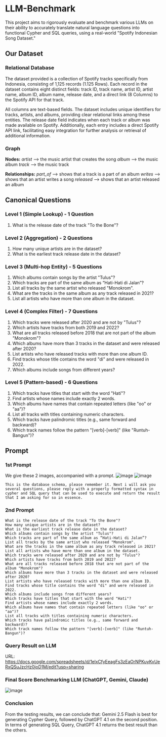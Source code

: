 # LLM-Benchmark
This project aims to rigorously evaluate and benchmark various LLMs on their ability to accurately translate natural language questions into functional Cypher and SQL queries, using a real-world "Spotify Indonesian Song Dataset."

## Our Dataset
### Relational Database
The dataset provided is a collection of Spotify tracks specifically from Indonesia, consisting of 1,125 records (1.125 Rows). Each record in the dataset contains eight distinct fields: track ID, track name, artist ID, artist name, album ID, album name, release date, and a direct link (8 Columns) to the Spotify API for that track.

All columns are text-based fields. The dataset includes unique identifiers for tracks, artists, and albums, providing clear relational links among these entities. The release date field indicates when each track or album was made available on Spotify. Additionally, each entry includes a direct Spotify API link, facilitating easy integration for further analysis or retrieval of additional information.

### Graph
**Nodes:**
_artist_ ⟶ the music artist that creates the song
_album_ ⟶ the music album
_track_ ⟶ the music track

**Relationships:**
_part_of_ ⟶ shows that a track is a part of an album
_writes_ ⟶ shows that an artist writes a song
_released_ ⟶ shows that an artist released an album

## Canonical Questions
### Level 1 (Simple Lookup) - 1 Question
1. What is the release date of the track "To the Bone"?

### Level 2 (Aggregation) - 2 Questions
1. How many unique artists are in the dataset?			
2. What is the earliest track release date in the dataset?

### Level 3 (Multi-hop Entity) - 5 Questions
1. Which albums contain songs by the artist "Tulus"?			
2. Which tracks are part of the same album as “Hati-Hati di Jalan”?
3. List all tracks by the same artist who released "Monokrom".
4. What are the tracks in the same album as any track released in 2021?
5. List all artists who have more than one album in the dataset.

### Level 4 (Complex Filter) - 7 Questions
1. Which tracks were released after 2020 and are not by "Tulus"?
2. Which artists have tracks from both 2019 and 2022?
3. What are all tracks released before 2018 that are not part of the album "Monokrom"?
4. Which albums have more than 3 tracks in the dataset and were released after 2020?
5. List artists who have released tracks with more than one album ID.
6. Find tracks whose title contains the word "di" and were released in 2022.
7. Which albums include songs from different years?

### Level 5 (Pattern-based) - 6 Questions
1. Which tracks have titles that start with the word "Hati"?
2. Find artists whose names include exactly 2 words.
3. Which albums have names that contain repeated letters (like "oo" or "aa")?
4. List all tracks with titles containing numeric characters.
5. Which tracks have palindromic titles (e.g., same forward and backward)?
6. Which track names follow the pattern "[verb]-[verb]" (like "Runtuh-Bangun")?

## Prompt
### 1st Prompt
We give these 2 images, accompanied with a prompt.
![image](https://github.com/user-attachments/assets/54c1550e-cc1a-4906-952c-13999f239836)
![image](https://github.com/user-attachments/assets/4a9863c7-17ba-4d02-bc33-cb17fc7b088f)

```
This is the database schema, please remember it. Next i will ask you several questions, please reply with a properly formatted syntax in cypher and SQL query that can be used to execute and return the result that I am asking for so in essence.
```

### 2nd Prompt
```
What is the release date of the track "To the Bone"?                        
How many unique artists are in the dataset?                        
What is the earliest track release date in the dataset?                        
Which albums contain songs by the artist "Tulus"?                        
Which tracks are part of the same album as “Hati-Hati di Jalan”?                        
List all tracks by the same artist who released "Monokrom".                        
What are the tracks in the same album as any track released in 2021?                        
List all artists who have more than one album in the dataset.                        
Which tracks were released after 2020 and are not by "Tulus"?                        
Which artists have tracks from both 2019 and 2022?                        
What are all tracks released before 2018 that are not part of the album "Monokrom"?                        
Which albums have more than 3 tracks in the dataset and were released after 2020?                        
List artists who have released tracks with more than one album ID.                        
Find tracks whose title contains the word "di" and were released in 2022.                        
Which albums include songs from different years?                        
Which tracks have titles that start with the word "Hati"?                        
Find artists whose names include exactly 2 words.                        
Which albums have names that contain repeated letters (like "oo" or "aa")?                        
List all tracks with titles containing numeric characters.                        
Which tracks have palindromic titles (e.g., same forward and backward)?                        
Which track names follow the pattern "[verb]-[verb]" (like "Runtuh-Bangun")?
```
### Query Result on LLM
URL: https://docs.google.com/spreadsheets/d/1elxCfyEeagFs3zEaOrNPKuyKvUeRxQSuJzcHz0joD1M/edit?usp=sharing


### Final Score Benchmarking LLM (ChatGPT, Gemini, Claude)
![image](https://github.com/user-attachments/assets/9f758fc1-0d84-4b56-af0c-3aead0c4cce7)

### Conclusion

From the testing results, we can conclude that:
Gemini 2.5 Flash is best for generating Cypher Query, followed by ChatGPT 4.1 on the second position.
In terms of generating SQL Query, ChatGPT 4.1 returns the best result than the others.

